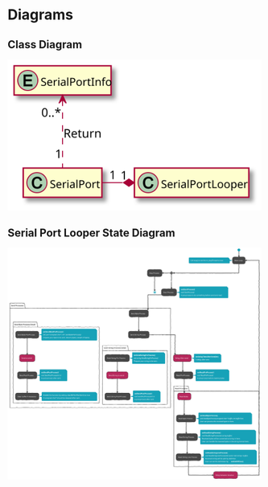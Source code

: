 # Diagrams

## Class Diagram
![Class Diagram](docs/PlantUML/ClassDiagram.svg)

## Serial Port Looper State Diagram
![Class Diagram](docs/PlantUML/LooperStateChart.svg)
